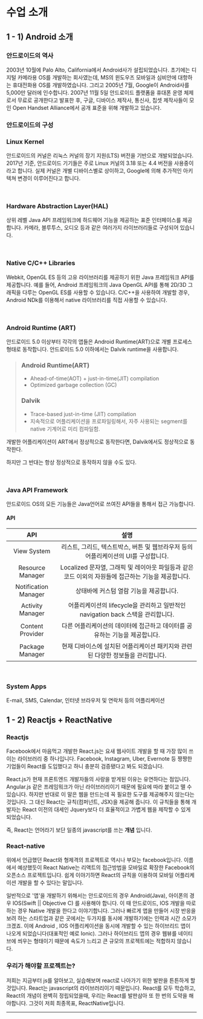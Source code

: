 # 수업 소개

## 1 - 1) Android 소개

### 안드로이드의 역사

2003년 10월에 Palo Alto, California에서 Android사가 설립되었습니다.
초기에는 디지털 카메라용 OS를 개발하는 회사였는데, MS의 윈도우즈 모바일과 심비안에 대항하는 휴대전화용 OS를 개발하였습니다.
그리고 2005년 7월, Google이 Android사를 5,000만 달러에 인수합니다.
2007년 11월 5일 안드로이드 플랫폼을 휴대폰 운영 체제로서 무료로 공개한다고 발표한 후, 구글, 디바이스 제작사, 통신사, 칩셋 제작사들이 모인 Open Handset Alliance에서 공개 표준을 위해 개발하고 있습니다.


### 안드로이드의 구성

### Linux Kernel

안드로이드의 커널은 리눅스 커널의 장기 지원(LTS) 버전을 기반으로 개발되었습니다. 2017년 기준, 안드로이드 기기들은 주로 Linux 커널의 3.18 또는 4.4 버전을 사용중이라고 합니다. 실제 커널은 개별 디바이스별로 상이하고, Google에 의해 추가적인 아키텍쳐 변경이 이루어진다고 합니다.

<br/>

### Hardware Abstraction Layer(HAL)

상위 레벨 Java API 프레임워크에 하드웨어 기능을 제공하는 표준 인터페이스를 제공합니다.
카메라, 블루투스, 오디오 등과 같은 여러가지 라이브러리들로 구성되어 있습니다.

<br/>

### Native C/C++ Libraries

Webkit, OpenGL ES 등의 고유 라이브러리를 제공하기 위한 Java 프레임워크 API를 제공합니다.
예를 들어, Android 프레임워크의 Java OpenGL API를 통해 2D/3D 그래픽을 다루는 OpenGL ES를 사용할 수 있습니다.
C/C++을 사용하여 개발할 경우, Android NDk를 이용해서 native 라이브러리를 직접 사용할 수 있습니다.

<br/>

### Android Runtime (ART)

안드로이드 5.0 이상부터 각각의 앱들은 Android Runtime(ART)으로 개별 프로세스 형태로 동작합니다.
안드로이드 5.0 이하에서는 Dalvik runtime을 사용합니다.

>### Android Runtime(ART)
>- Ahead-of-time(AOT) + just-in-time(JIT) compilation
>- Optimized garbage collection (GC)
>### Dalvik
>- Trace-based just-in-time (JIT) compilation
>- 지속적으로 어플리케이션을 프로파일링해서, 자주 사용되는 segment를 native 기계어로 미리 컴파일함.


개발한 어플리케이션이 ART에서 정상적으로 동작한다면, Dalvik에서도 정상적으로 동작한다.

하지만 그 반대는 항상 정상적으로 동작하지 않을 수도 있다.

<br/>

### Java API Framework

안드로이드 OS의 모든 기능들은 Java언어로 쓰여진 API들을 통해서 접근 가능합니다.

#### API
| API | 설명|
|:--:|:--:|
|View System|리스트, 그리드, 텍스트박스, 버튼 및 웹브라우저 등의 어플리케이션의 UI를 구성합니다.|
|Resource Manager|Localized 문자열, 그래픽 및 레이아웃 파일등과 같은 코드 이외의 자원들에 접근하는 기능을 제공합니다.|
|Notification Manager|상태바에 커스텀 열람 기능을 제공합니다.|
|Activity Manager|어플리케이션의 lifecycle을 관리하고 일반적인 navigation back 스택을 관리합니다.|
|Content Provider|다른 어플리케이션의 데이터에 접근하고 데이터를 공유하는 기능을 제공합니다.|
|Package Manager|현재 디바이스에 설치된 어플리케이션 패키지와 관련된 다양한 정보들을 관리합니다.|

<br/>

### System Apps

E-mail, SMS, Calendar, 인터넷 브라우저 및 연락처 등의 어플리케이션

## 1 - 2) Reactjs + ReactNative

### Reactjs

Facebook에서 마음먹고 개발한 React.js는 요새 웹사이트 개발을 할 때 가장 많이 쓰이는 라이브러리 중 하나입니다. 
Facebook, Instagram, Uber, Evernote 등 짱짱한 기업들이 React를 도입했다고 하니 충분히 검증됐다고 봐도 되겠습니다. 

React.js가 현재 프론트엔드 개발자들의 사랑을 받게된 이유는 유연하다는 점입니다. Angular.js 같은 프레임워크가 아닌 라이브러리이기 때문에 필요에 따라 붙이고 뗄 수 있습니다. 하지만 반대로 이 말은 웹을 만드는데 꼭 필요한 도구를 제공해주지 않는다는 것입니다. 그 대신 React는 규칙(컴퍼넌트, JSX)을 제공해 줍니다. 이 규칙들을 통해 개발자는 React 이전의 대세인 Jquery보다 더 효율적이고 가볍게 웹을 제작할 수 있게 되었습니다.

즉, React는 언어라기 보단 일종의 javascript를 쓰는 __개념__ 입니다.

### React-native

위에서 언급했던 React와 형제격의 프로젝트로 역시나 부모는 facebook입니다. 이름에서 예상했듯이 React Native는 리액트의 접근방법을 모바일로 확장한 Facebook의 오픈소스 프로젝트입니다. 쉽게 이야기하면 React의 규칙을 이용하여 모바일 어플리케이션 개발을 할 수 있다는 말입니다. 

일반적으로 '앱'을 개발하기 위해서는 안드로이드의 경우 Android(Java), 아이폰의 경우 IOS(Swift || Objective C) 를 사용해야 합니다. 이 때 안드로이드, IOS 개발을 따로 하는 경우 Native 개발을 한다고 이야기합니다. 그러나 빠르게 앱을 만들어 시장 반응을 보려 하는 스타트업과 같은 곳에서는 두가지를 동시에 개발하기에는 인력과 시간 소모가 크겠죠. 이에 Android , IOS 어플리케이션을 동시에 개발할 수 있는 하이브리드 앱이 나오게 되었습니다(대표적인 예로 Ionic). 그러나 하이브리드 앱의 경우 웹뷰를 네이티브에 씌우는 형태이기 때문에 속도가 느리고 큰 규모의 프로젝트에는 적합하지 않습니다.

### 우리가 해야할 프로젝트는?

저희는 지금부터 js를 알아보고, 실습해보며 react로 나아가기 위한 발판을 튼튼하게 할 것입니다. React는 javascript의 라이브러리이기 때문입니다. React를 모두 학습하고, React의 개념이 완벽히 정립되었을때, 우리는 React를 발판삼아 또 한 번의 도약을 해야합니다. 그것이 저희 최종목표, ReactNative입니다.

***
